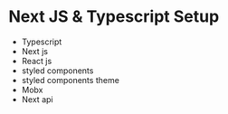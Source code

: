 # Next JS & Typescript Setup

- Typescript
- Next js
- React js
- styled components
- styled components theme
- Mobx
- Next api
